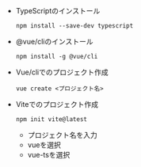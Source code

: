 *   TypeScriptのインストール
    ```
    npm install --save-dev typescript
    ```
*   @vue/cliのインストール
    ```
    npm install -g @vue/cli
    ```
*   Vue/cliでのプロジェクト作成
    ```
    vue create <プロジェクト名>
    ```
*   Viteでのプロジェクト作成
    ```
    npm init vite@latest
    ```
    -   プロジェクト名を入力
    -   vueを選択
    -   vue-tsを選択
